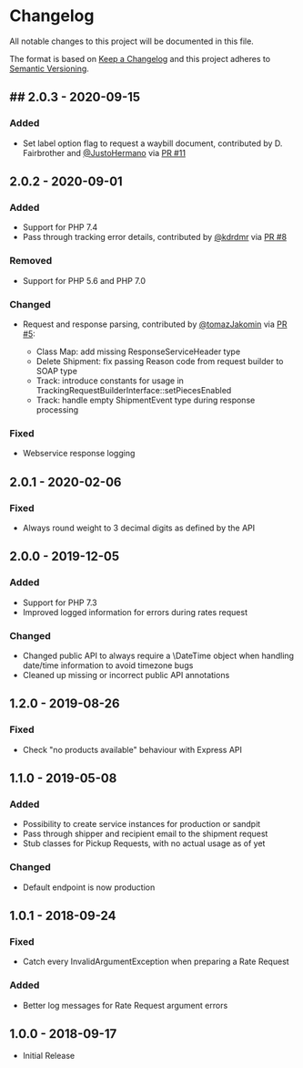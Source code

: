 # Changelog

All notable changes to this project will be documented in this file.

The format is based on [Keep a Changelog](http://keepachangelog.com/en/1.0.0/)
and this project adheres to [Semantic Versioning](http://semver.org/spec/v2.0.0.html).

## ## 2.0.3 - 2020-09-15

### Added

- Set label option flag to request a waybill document, contributed by D. Fairbrother and [@JustoHermano](https://github.com/JustoHermano) via [PR #11](https://github.com/netresearch/dhl-sdk-api-express/pull/11)

## 2.0.2 - 2020-09-01

### Added

- Support for PHP 7.4
- Pass through tracking error details, contributed by [@kdrdmr](https://github.com/kdrdmr) via [PR #8](https://github.com/netresearch/dhl-sdk-api-express/pull/8)

### Removed

- Support for PHP 5.6 and PHP 7.0

### Changed

- Request and response parsing, contributed by [@tomazJakomin](https://github.com/tomazJakomin) via [PR #5](https://github.com/netresearch/dhl-sdk-api-express/pull/5):
  
  - Class Map: add missing ResponseServiceHeader type
  - Delete Shipment: fix passing Reason code from request builder to SOAP type
  - Track: introduce constants for usage in TrackingRequestBuilderInterface::setPiecesEnabled
  - Track: handle empty ShipmentEvent type during response processing

### Fixed

- Webservice response logging

## 2.0.1 - 2020-02-06

### Fixed

- Always round weight to 3 decimal digits as defined by the API

## 2.0.0 - 2019-12-05

### Added

- Support for PHP 7.3
- Improved logged information for errors during rates request

### Changed

- Changed public API to always require a \DateTime object when 
  handling date/time information to avoid timezone bugs
- Cleaned up missing or incorrect public API annotations

## 1.2.0 - 2019-08-26

### Fixed 
- Check "no products available" behaviour with Express API

## 1.1.0 - 2019-05-08

### Added
- Possibility to create service instances for production or sandpit
- Pass through shipper and recipient email to the shipment request
- Stub classes for Pickup Requests, with no actual usage as of yet

### Changed
- Default endpoint is now production

## 1.0.1 - 2018-09-24

### Fixed
- Catch every InvalidArgumentException when preparing a Rate Request

### Added
- Better log messages for Rate Request argument errors

## 1.0.0 - 2018-09-17

- Initial Release
